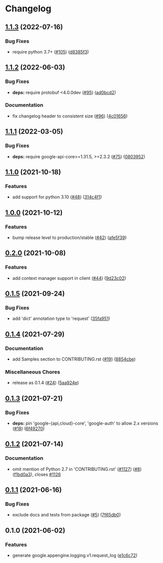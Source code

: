# Changelog

## [1.1.3](https://github.com/googleapis/python-appengine-logging/compare/v1.1.2...v1.1.3) (2022-07-16)


### Bug Fixes

* require python 3.7+ ([#105](https://github.com/googleapis/python-appengine-logging/issues/105)) ([d8385f3](https://github.com/googleapis/python-appengine-logging/commit/d8385f39488d0c79a8c6ad2924d4f697d2c21374))

## [1.1.2](https://github.com/googleapis/python-appengine-logging/compare/v1.1.1...v1.1.2) (2022-06-03)


### Bug Fixes

* **deps:** require protobuf <4.0.0dev ([#95](https://github.com/googleapis/python-appengine-logging/issues/95)) ([ad0bcd2](https://github.com/googleapis/python-appengine-logging/commit/ad0bcd219d1d5d976529d49ef8ade36fde7e32ce))


### Documentation

* fix changelog header to consistent size ([#96](https://github.com/googleapis/python-appengine-logging/issues/96)) ([4c01656](https://github.com/googleapis/python-appengine-logging/commit/4c016568df4a5abc145daae1ae4448535181f4ff))

## [1.1.1](https://github.com/googleapis/python-appengine-logging/compare/v1.1.0...v1.1.1) (2022-03-05)


### Bug Fixes

* **deps:** require google-api-core>=1.31.5, >=2.3.2 ([#75](https://github.com/googleapis/python-appengine-logging/issues/75)) ([0803952](https://github.com/googleapis/python-appengine-logging/commit/0803952880a92f2acbff02c7d2f6529f517e6caa))

## [1.1.0](https://www.github.com/googleapis/python-appengine-logging/compare/v1.0.0...v1.1.0) (2021-10-18)


### Features

* add support for python 3.10 ([#48](https://www.github.com/googleapis/python-appengine-logging/issues/48)) ([314c4f1](https://www.github.com/googleapis/python-appengine-logging/commit/314c4f17b419e7b2f25c4618b5c0be6157ae0cae))

## [1.0.0](https://www.github.com/googleapis/python-appengine-logging/compare/v0.2.0...v1.0.0) (2021-10-12)


### Features

* bump release level to production/stable ([#42](https://www.github.com/googleapis/python-appengine-logging/issues/42)) ([afe5f39](https://www.github.com/googleapis/python-appengine-logging/commit/afe5f396287f8bf745b38bdd6ac3c1b70af40cca))

## [0.2.0](https://www.github.com/googleapis/python-appengine-logging/compare/v0.1.5...v0.2.0) (2021-10-08)


### Features

* add context manager support in client ([#44](https://www.github.com/googleapis/python-appengine-logging/issues/44)) ([9d23c02](https://www.github.com/googleapis/python-appengine-logging/commit/9d23c02d043cf4c569e445eb13db5f78207fbaa7))

## [0.1.5](https://www.github.com/googleapis/python-appengine-logging/compare/v0.1.4...v0.1.5) (2021-09-24)


### Bug Fixes

* add 'dict' annotation type to 'request' ([35fa951](https://www.github.com/googleapis/python-appengine-logging/commit/35fa951f775931caefacf0b7dadd37610aad9354))

## [0.1.4](https://www.github.com/googleapis/python-appengine-logging/compare/v0.1.3...v0.1.4) (2021-07-29)


### Documentation

* add Samples section to CONTRIBUTING.rst ([#19](https://www.github.com/googleapis/python-appengine-logging/issues/19)) ([8854cbe](https://www.github.com/googleapis/python-appengine-logging/commit/8854cbe02c233901bf4601a99cdfbd9826b616bf))


### Miscellaneous Chores

* release as 0.1.4 ([#24](https://www.github.com/googleapis/python-appengine-logging/issues/24)) ([5aa924e](https://www.github.com/googleapis/python-appengine-logging/commit/5aa924e0a24a94cf259168cc1dd5aa65dc0f40a9))

## [0.1.3](https://www.github.com/googleapis/python-appengine-logging/compare/v0.1.2...v0.1.3) (2021-07-21)


### Bug Fixes

* **deps:** pin 'google-{api,cloud}-core', 'google-auth' to allow 2.x versions ([#18](https://www.github.com/googleapis/python-appengine-logging/issues/18)) ([6f49270](https://www.github.com/googleapis/python-appengine-logging/commit/6f492709a55926c7b993da7bb26469fc0bf79128))

## [0.1.2](https://www.github.com/googleapis/python-appengine-logging/compare/v0.1.1...v0.1.2) (2021-07-14)


### Documentation

* omit mention of Python 2.7 in 'CONTRIBUTING.rst' ([#1127](https://www.github.com/googleapis/python-appengine-logging/issues/1127)) ([#8](https://www.github.com/googleapis/python-appengine-logging/issues/8)) ([f1bd0a3](https://www.github.com/googleapis/python-appengine-logging/commit/f1bd0a3d2d068fae0c6d9c167a25908b6f808997)), closes [#1126](https://www.github.com/googleapis/python-appengine-logging/issues/1126)

## [0.1.1](https://www.github.com/googleapis/python-appengine-logging/compare/v0.1.0...v0.1.1) (2021-06-16)


### Bug Fixes

* exclude docs and tests from package ([#5](https://www.github.com/googleapis/python-appengine-logging/issues/5)) ([7f65db0](https://www.github.com/googleapis/python-appengine-logging/commit/7f65db00cd1196d2fc2d7ec2197a594d6b56a568))

## 0.1.0 (2021-06-02)


### Features

* generate google.appengine.logging.v1.request_log ([e1c6c72](https://www.github.com/googleapis/python-appengine-logging/commit/e1c6c7218b098788b5639f09e173cbb3d01ee09b))
